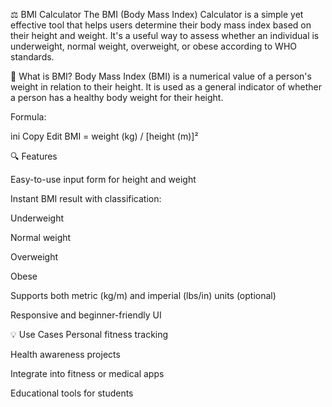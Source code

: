 ⚖️ BMI Calculator
The BMI (Body Mass Index) Calculator is a simple yet effective tool that helps users determine their body mass index based on their height and weight. It's a useful way to assess whether an individual is underweight, normal weight, overweight, or obese according to WHO standards.

📌 What is BMI?
Body Mass Index (BMI) is a numerical value of a person's weight in relation to their height. It is used as a general indicator of whether a person has a healthy body weight for their height.

Formula:

ini
Copy
Edit
BMI = weight (kg) / [height (m)]²

🔍 Features

Easy-to-use input form for height and weight

Instant BMI result with classification:

Underweight

Normal weight

Overweight

Obese

Supports both metric (kg/m) and imperial (lbs/in) units (optional)

Responsive and beginner-friendly UI

💡 Use Cases
Personal fitness tracking

Health awareness projects

Integrate into fitness or medical apps

Educational tools for students
